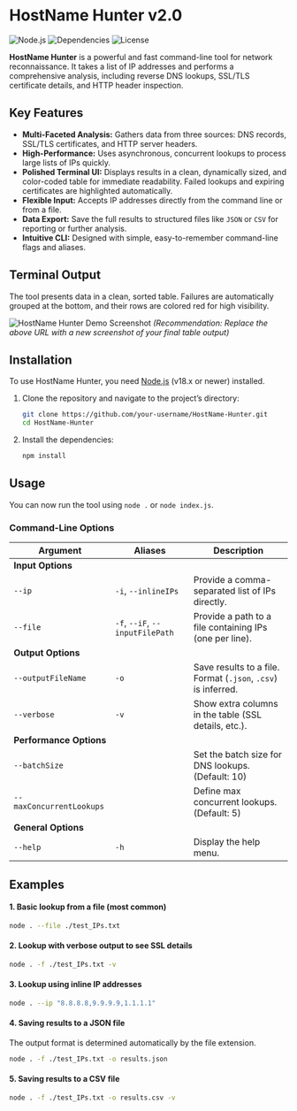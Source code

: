 # HostName Hunter v2.0

![Node.js](https://img.shields.io/badge/Node.js-18.x+-green.svg)
![Dependencies](https://img.shields.io/badge/dependencies-up%20to%20date-brightgreen.svg)
![License](https://img.shields.io/badge/license-ISC-blue.svg)

**HostName Hunter** is a powerful and fast command-line tool for network reconnaissance. It takes a list of IP addresses and performs a comprehensive analysis, including reverse DNS lookups, SSL/TLS certificate details, and HTTP header inspection.

## Key Features

-   **Multi-Faceted Analysis:** Gathers data from three sources: DNS records, SSL/TLS certificates, and HTTP server headers.
-   **High-Performance:** Uses asynchronous, concurrent lookups to process large lists of IPs quickly.
-   **Polished Terminal UI:** Displays results in a clean, dynamically sized, and color-coded table for immediate readability. Failed lookups and expiring certificates are highlighted automatically.
-   **Flexible Input:** Accepts IP addresses directly from the command line or from a file.
-   **Data Export:** Save the full results to structured files like `JSON` or `CSV` for reporting or further analysis.
-   **Intuitive CLI:** Designed with simple, easy-to-remember command-line flags and aliases.

## Terminal Output

The tool presents data in a clean, sorted table. Failures are automatically grouped at the bottom, and their rows are colored red for high visibility.

![HostName Hunter Demo Screenshot](https://i.imgur.com/your-new-screenshot-url.png)
*(Recommendation: Replace the above URL with a new screenshot of your final table output)*

## Installation

To use HostName Hunter, you need [Node.js](https://nodejs.org/) (v18.x or newer) installed.

1.  Clone the repository and navigate to the project’s directory:
    ```bash
    git clone https://github.com/your-username/HostName-Hunter.git
    cd HostName-Hunter
    ```

2.  Install the dependencies:
    ```bash
    npm install
    ```

## Usage

You can now run the tool using `node .` or `node index.js`.

### Command-Line Options

| Argument                 | Aliases                         | Description                                            |
| ------------------------ | ------------------------------- | ------------------------------------------------------ |
| **Input Options**        |                                 |                                                        |
| `--ip`                   | `-i`, `--inlineIPs`             | Provide a comma-separated list of IPs directly.        |
| `--file`                 | `-f`, `--iF`, `--inputFilePath` | Provide a path to a file containing IPs (one per line).|
| **Output Options**       |                                 |                                                        |
| `--outputFileName`       | `-o`                            | Save results to a file. Format (`.json`, `.csv`) is inferred. |
| `--verbose`              | `-v`                            | Show extra columns in the table (SSL details, etc.).   |
| **Performance Options**  |                                 |                                                        |
| `--batchSize`            |                                 | Set the batch size for DNS lookups. (Default: 10)      |
| `--maxConcurrentLookups` |                                 | Define max concurrent lookups. (Default: 5)            |
| **General Options**      |                                 |                                                        |
| `--help`                 | `-h`                            | Display the help menu.                                 |

## Examples

#### 1. Basic lookup from a file (most common)

```bash
node . --file ./test_IPs.txt
```

#### 2. Lookup with verbose output to see SSL details

```bash
node . -f ./test_IPs.txt -v
```

#### 3. Lookup using inline IP addresses

```bash
node . --ip "8.8.8.8,9.9.9.9,1.1.1.1"
```

#### 4. Saving results to a JSON file

The output format is determined automatically by the file extension.

```bash
node . -f ./test_IPs.txt -o results.json
```

#### 5. Saving results to a CSV file

```bash
node . -f ./test_IPs.txt -o results.csv -v
```